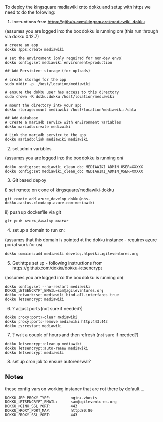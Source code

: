 To deploy the kingsquare mediawiki onto dokku and setup with https we need to do the following:

1. instructions from https://github.com/kingsquare/mediawiki-dokku  

(assumes you are logged into the box dokku is running on)
(this run through via dokku 0.12.7)

```
# create an app
dokku apps:create mediawiki

# set the environment (only required for non-dev envs)
dokku config:set mediawiki environment=production

## Add Persistent storage (for uploads)

# create storage for the app
sudo mkdir -p  /host/location/mediawiki

# ensure the dokku user has access to this directory
sudo chown -R dokku:dokku /host/location/mediawiki

# mount the directory into your app
dokku storage:mount mediawiki /host/location/mediawiki:/data

## Add database
# Create a mariadb service with environment variables
dokku mariadb:create mediawiki

# Link the mariadb service to the app
dokku mariadb:link mediawiki mediawiki
```

2. set admin variables

(assumes you are logged into the box dokku is running on)

```
dokku config:set mediawiki_clean_doc MEDIAWIKI_ADMIN_USER=XXXXX
dokku config:set mediawiki_clean_doc MEDIAWIKI_ADMIN_USER=XXXXX
```

3. Git based deploy

i) set remote on clone of kingsquare/mediawiki-dokku

```
git remote add azure_develop dokku@nhs-dokku.eastus.cloudapp.azure.com:mediawiki
```

ii) push up dockerfile via git

```
git push azure_develop master
```

4. set up a domain to run on:

(assumes that this domain is pointed at the dokku instance - requires azure portal work for us)

```
dokku domains:add mediawiki develop.hlpwiki.agileventures.org
```

5. Get https set up - following instructions from https://github.com/dokku/dokku-letsencrypt

(assumes you are logged into the box dokku is running on)

```
dokku config:set --no-restart mediawiki DOKKU_LETSENCRYPT_EMAIL=sam@agileventures.org
dokku network:set mediawiki bind-all-interfaces true
dokku letsencrypt mediawiki
```
6. ? adjust ports (not sure if needed?)

```
dokku proxy:ports-clear mediawiki
dokku proxy:ports-remove mediawiki http:443:443
dokku ps:restart mediawiki
```

7. ? wait a couple of hours and then refresh (not sure if needed?)

```
dokku letsencrypt:cleanup mediawiki
dokku letsencrypt:auto-renew mediawiki
dokku letsencrypt mediawiki
```

8. set up cron job to ensure autorenewal?

Notes
-----

these config vars on working instance that are not there by default ...

```
DOKKU_APP_PROXY_TYPE:         nginx-vhosts
DOKKU_LETSENCRYPT_EMAIL:      sam@agileventures.org
DOKKU_NGINX_SSL_PORT:         443
DOKKU_PROXY_PORT_MAP:         http:80:80
DOKKU_PROXY_SSL_PORT:         443
```


